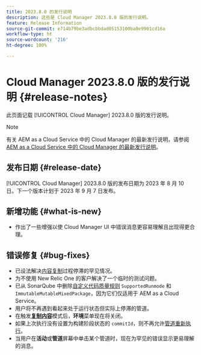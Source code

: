 ```yaml
---
title: 2023.8.0 的发行说明
description: 这些是 Cloud Manager 2023.8.0 版的发行说明。
feature: Release Information
source-git-commit: e714b79be3adbcbbdad05153100ba0e9901cd16a
workflow-type: ht
source-wordcount: '216'
ht-degree: 100%

---
```



# Cloud Manager 2023.8.0 版的发行说明 {#release-notes}

此页面记载 [!UICONTROL Cloud Manager] 2023.8.0 版的发行说明。

>[!NOTE]
>
>有关 AEM as a Cloud Service 中的 Cloud Manager 的最新发行说明，请参阅 [AEM as a Cloud Service 中的 Cloud Manager 的最新发行说明](https://experienceleague.adobe.com/docs/experience-manager-cloud-service/content/implementing/using-cloud-manager/release-notes-cloud-manager/release-notes-cm-current.html)。

## 发布日期 {#release-date}

[!UICONTROL Cloud Manager] 2023.8.0 版的发布日期为 2023 年 8 月 10 日。下一个版本计划于 2023 年 9 月 7 日发布。

## 新增功能 {#what-is-new}

* 作出了一些增强以使 Cloud Manager UI 中错误消息更容易理解且出现得更合理。

## 错误修复 {#bug-fixes}

* 已设法解决[内容复制](/help/using/content-copy.md)过程停滞的罕见情况。
* 为不使用 New Relic One 的客户解决了一个临时的测试问题。
* 已从 SonarQube 中删除[自定义代码质量规则](/help/using/custom-code-quality-rules.md) `SupportedRunmode` 和 `ImmutableMutableMixedPackage`，因为它们仅适用于 AEM as a Cloud Service。
* 用户将不再遇到看起来处于运行状态但实际上停滞的管道。
* 在触发&#x200B;**[复制内容](/help/using/content-copy.md)**&#x200B;模式后，**环境**&#x200B;菜单现在将关闭。
* 如果上次执行没有设置为构建阶段状态的 `commitId`，则不再允许[管道重新执行](/help/using/code-deployment.md#reexecute-deployment)。
* 当用户在&#x200B;**活动**&#x200B;或&#x200B;**管道**&#x200B;屏幕中单击某个管道时，现在为罕见的错误显示更易理解的消息。

